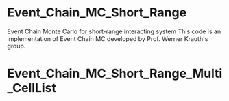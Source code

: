 # Event_Chain_MC_Short_Range
Event Chain Monte Carlo for short-range interacting system
This code is an implementation of Event Chain MC developed by Prof. Werner Krauth's group.
# Event_Chain_MC_Short_Range_Multi_CellList
